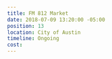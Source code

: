 ```yaml
---
title: FM 812 Market
date: 2018-07-09 13:20:00 -05:00
position: 13
location: City of Austin
timeline: Ongoing
cost: 
---
```


